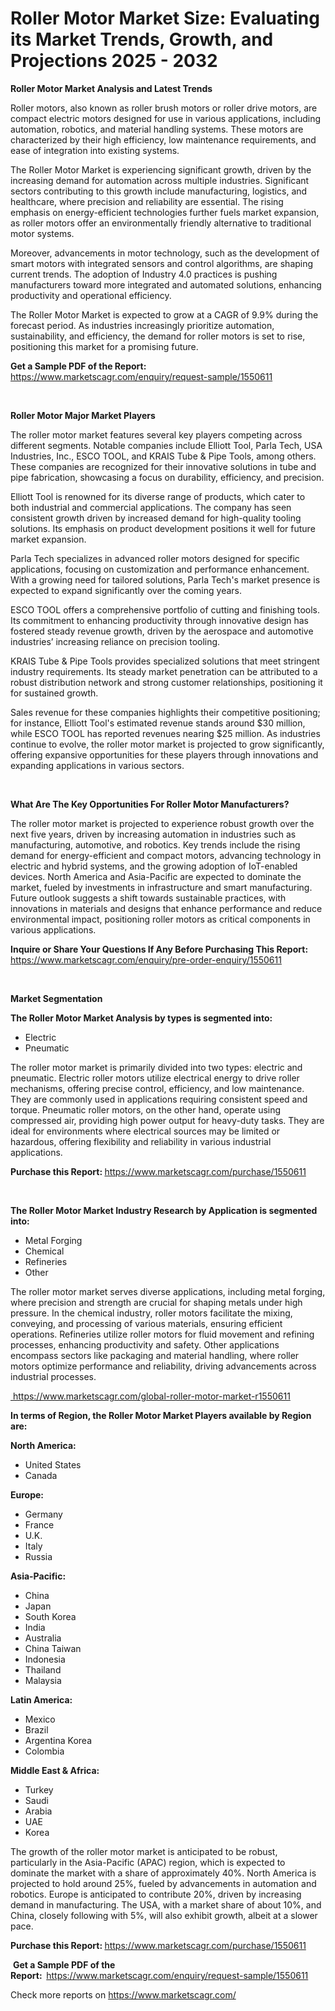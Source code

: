 <p><h1>Roller Motor Market Size: Evaluating its Market Trends, Growth, and Projections 2025 - 2032</h1></p><p><strong>Roller Motor Market Analysis and Latest Trends</strong></p>
<p><p>Roller motors, also known as roller brush motors or roller drive motors, are compact electric motors designed for use in various applications, including automation, robotics, and material handling systems. These motors are characterized by their high efficiency, low maintenance requirements, and ease of integration into existing systems.</p><p>The Roller Motor Market is experiencing significant growth, driven by the increasing demand for automation across multiple industries. Significant sectors contributing to this growth include manufacturing, logistics, and healthcare, where precision and reliability are essential. The rising emphasis on energy-efficient technologies further fuels market expansion, as roller motors offer an environmentally friendly alternative to traditional motor systems.</p><p>Moreover, advancements in motor technology, such as the development of smart motors with integrated sensors and control algorithms, are shaping current trends. The adoption of Industry 4.0 practices is pushing manufacturers toward more integrated and automated solutions, enhancing productivity and operational efficiency.</p><p>The Roller Motor Market is expected to grow at a CAGR of 9.9% during the forecast period. As industries increasingly prioritize automation, sustainability, and efficiency, the demand for roller motors is set to rise, positioning this market for a promising future.</p></p>
<p><strong>Get a Sample PDF of the Report:&nbsp;</strong> <a href="https://www.marketscagr.com/enquiry/request-sample/1550611?utm_campaign=3095&utm_medium=2&utm_source=Github&utm_content=ia&utm_term=08042025&utm_id=roller-motor">https://www.marketscagr.com/enquiry/request-sample/1550611</a></p>
<p>&nbsp;</p>
<p><strong>Roller Motor Major Market Players</strong></p>
<p><p>The roller motor market features several key players competing across different segments. Notable companies include Elliott Tool, Parla Tech, USA Industries, Inc., ESCO TOOL, and KRAIS Tube & Pipe Tools, among others. These companies are recognized for their innovative solutions in tube and pipe fabrication, showcasing a focus on durability, efficiency, and precision.</p><p>Elliott Tool is renowned for its diverse range of products, which cater to both industrial and commercial applications. The company has seen consistent growth driven by increased demand for high-quality tooling solutions. Its emphasis on product development positions it well for future market expansion.</p><p>Parla Tech specializes in advanced roller motors designed for specific applications, focusing on customization and performance enhancement. With a growing need for tailored solutions, Parla Tech's market presence is expected to expand significantly over the coming years.</p><p>ESCO TOOL offers a comprehensive portfolio of cutting and finishing tools. Its commitment to enhancing productivity through innovative design has fostered steady revenue growth, driven by the aerospace and automotive industries’ increasing reliance on precision tooling.</p><p>KRAIS Tube & Pipe Tools provides specialized solutions that meet stringent industry requirements. Its steady market penetration can be attributed to a robust distribution network and strong customer relationships, positioning it for sustained growth.</p><p>Sales revenue for these companies highlights their competitive positioning; for instance, Elliott Tool's estimated revenue stands around $30 million, while ESCO TOOL has reported revenues nearing $25 million. As industries continue to evolve, the roller motor market is projected to grow significantly, offering expansive opportunities for these players through innovations and expanding applications in various sectors.</p></p>
<p>&nbsp;</p>
<p><strong>What Are The Key Opportunities For Roller Motor Manufacturers?</strong></p>
<p><p>The roller motor market is projected to experience robust growth over the next five years, driven by increasing automation in industries such as manufacturing, automotive, and robotics. Key trends include the rising demand for energy-efficient and compact motors, advancing technology in electric and hybrid systems, and the growing adoption of IoT-enabled devices. North America and Asia-Pacific are expected to dominate the market, fueled by investments in infrastructure and smart manufacturing. Future outlook suggests a shift towards sustainable practices, with innovations in materials and designs that enhance performance and reduce environmental impact, positioning roller motors as critical components in various applications.</p></p>
<p><strong>Inquire or Share Your Questions If Any Before Purchasing This Report:</strong> <a href="https://www.marketscagr.com/enquiry/pre-order-enquiry/1550611?utm_campaign=3095&utm_medium=2&utm_source=Github&utm_content=ia&utm_term=08042025&utm_id=roller-motor">https://www.marketscagr.com/enquiry/pre-order-enquiry/1550611</a></p>
<p>&nbsp;</p>
<p><strong>Market Segmentation</strong></p>
<p><strong>The Roller Motor Market Analysis by types is segmented into:</strong></p>
<p><ul><li>Electric</li><li>Pneumatic</li></ul></p>
<p><p>The roller motor market is primarily divided into two types: electric and pneumatic. Electric roller motors utilize electrical energy to drive roller mechanisms, offering precise control, efficiency, and low maintenance. They are commonly used in applications requiring consistent speed and torque. Pneumatic roller motors, on the other hand, operate using compressed air, providing high power output for heavy-duty tasks. They are ideal for environments where electrical sources may be limited or hazardous, offering flexibility and reliability in various industrial applications.</p></p>
<p><strong>Purchase this Report:&nbsp;</strong><a href="https://www.marketscagr.com/purchase/1550611?utm_campaign=3095&utm_medium=2&utm_source=Github&utm_content=ia&utm_term=08042025&utm_id=roller-motor">https://www.marketscagr.com/purchase/1550611</a></p>
<p>&nbsp;</p>
<p><strong>The Roller Motor Market Industry Research by Application is segmented into:</strong></p>
<p><ul><li>Metal Forging</li><li>Chemical</li><li>Refineries</li><li>Other</li></ul></p>
<p><p>The roller motor market serves diverse applications, including metal forging, where precision and strength are crucial for shaping metals under high pressure. In the chemical industry, roller motors facilitate the mixing, conveying, and processing of various materials, ensuring efficient operations. Refineries utilize roller motors for fluid movement and refining processes, enhancing productivity and safety. Other applications encompass sectors like packaging and material handling, where roller motors optimize performance and reliability, driving advancements across industrial processes.</p></p>
<p><a href="https://www.marketscagr.com/global-roller-motor-market-r1550611?utm_campaign=3095&utm_medium=2&utm_source=Github&utm_content=ia&utm_term=08042025&utm_id=roller-motor">&nbsp;https://www.marketscagr.com/global-roller-motor-market-r1550611</a></p>
<p><strong>In terms of Region, the Roller Motor Market Players available by Region are:</strong></p>
<p>
    <p> <strong> North America: </strong>
        <ul>
            <li>United States</li>
            <li>Canada</li>
        </ul>
        </p> 
    <p> <strong> Europe: </strong>
        <ul>
            <li>Germany</li>
            <li>France</li>
            <li>U.K.</li>
            <li>Italy</li>
            <li>Russia</li>
        </ul>
        </p> 
    <p> <strong> Asia-Pacific: </strong>
        <ul>
            <li>China</li>
            <li>Japan</li>
            <li>South Korea</li>
            <li>India</li>
            <li>Australia</li>
            <li>China Taiwan</li>
            <li>Indonesia</li>
            <li>Thailand</li>
            <li>Malaysia</li>
        </ul>
        </p> 
    <p> <strong> Latin America: </strong>
        <ul>
            <li>Mexico</li>
            <li>Brazil</li>
            <li>Argentina Korea</li>
            <li>Colombia</li>
        </ul>
        </p> 
    <p> <strong> Middle East & Africa: </strong>
        <ul>
            <li>Turkey</li>
            <li>Saudi</li>
            <li>Arabia</li>
            <li>UAE</li>
            <li>Korea</li>
        </ul>
    </p>
    </p>
<p><p>The growth of the roller motor market is anticipated to be robust, particularly in the Asia-Pacific (APAC) region, which is expected to dominate the market with a share of approximately 40%. North America is projected to hold around 25%, fueled by advancements in automation and robotics. Europe is anticipated to contribute 20%, driven by increasing demand in manufacturing. The USA, with a market share of about 10%, and China, closely following with 5%, will also exhibit growth, albeit at a slower pace.</p></p>
<p><strong>Purchase this Report: </strong><a href="https://www.marketscagr.com/purchase/1550611?utm_campaign=3095&utm_medium=2&utm_source=Github&utm_content=ia&utm_term=08042025&utm_id=roller-motor">https://www.marketscagr.com/purchase/1550611</a></p>
<p>&nbsp;<strong>Get a Sample PDF of the Report:&nbsp;&nbsp;</strong><a href="https://www.marketscagr.com/enquiry/request-sample/1550611?utm_campaign=3095&utm_medium=2&utm_source=Github&utm_content=ia&utm_term=08042025&utm_id=roller-motor">https://www.marketscagr.com/enquiry/request-sample/1550611</a></p>
<p><strong></strong></p>
<p>Check more reports on <a href="https://www.marketscagr.com/?utm_campaign=3095&utm_medium=2&utm_source=Github&utm_content=ia&utm_term=08042025&utm_id=roller-motor">https://www.marketscagr.com/</a></p>
